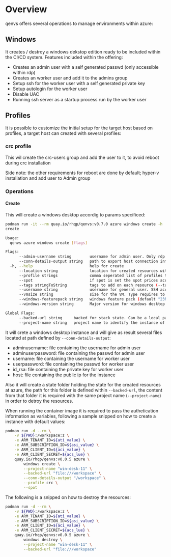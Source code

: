 # Overview

qenvs offers several operations to manage environments within azure:

## Windows

It creates / destroy a windows dekstop edition ready to be included within the CI/CD system. Features included within the offering:

* Creates an admin user with a self generated passwd (only accessible within rdp)
* Creates an worker user and add it to the admins group
* Setup ssh for the worker user with a self generated private key
* Setup autologin for the worker user  
* Disable UAC  
* Running ssh server as a startup process run by the worker user

## Profiles

It is possible to customize the initial setup for the target host based on profiles, a target host can created with several profiles:

### crc profile

This wil create the crc-users group and add the user to it, to avoid reboot during crc installation 

Side note: the other requirements for reboot are done by default; hyper-v installation and add user to Admin group

### Operations

#### Create

This will create a windows desktop accordig to params specificed:

```bash
podman run -it --rm quay.io/rhqp/qenvs:v0.7.0 azure windows create -h
create

Usage:
  qenvs azure windows create [flags]

Flags:
      --admin-username string        username for admin user. Only rdp accessible within generated password (default "rhqpadmin")
      --conn-details-output string   path to export host connection information (host, username and privateKey)
  -h, --help                         help for create
      --location string              location for created resources within Windows desktop (default "West US")
      --profile strings              comma seperated list of profiles to apply on the target machine. Profiles available: crc
      --spot                         if spot is set the spot prices across all regions will be cheked and machine will be started on best spot option (price / eviction)
      --tags stringToString          tags to add on each resource (--tags name1=value1,name2=value2) (default [])
      --username string              username for general user. SSH accessible + rdp with generated password (default "rhqp")
      --vmsize string                size for the VM. Type requires to allow nested virtualization (default "Standard_D8s_v4")
      --windows-featurepack string   windows feature pack (default "23h2-pro")
      --windows-version string       Major version for windows desktop 10 or 11 (default "11")

Global Flags:
      --backed-url string     backed for stack state. Can be a local path with format file:///path/subpath or s3 s3://existing-bucket
      --project-name string   project name to identify the instance of the stack
```

It will crete a windows desktop instance and will give as result several files located at path defined by `--conn-details-output`:

* adminusername: file containing the username for admin user
* adminuserpassword: file containing the passwd for admin user
* username: file containing the username for worker user
* userpassword: file containing the passwd for worker user
* id_rsa: file containing the private key for worker user
* host: file containing the public ip for the instance  

Also it will create a state folder holding the state for the created resources at azure, the path for this folder is defined within `--backed-url`, the content from that folder it is required with the same project name (`--project-name`) in order to detroy the resources.

When running the container image it is required to pass the authetication information as variables, following a sample snipped on how to create
a instance with default values:

```bash
podman run -d --rm \
    -v ${PWD}:/workspace:z \
    -e ARM_TENANT_ID=${ati_value} \
    -e ARM_SUBSCRIPTION_ID=${asi_value} \
    -e ARM_CLIENT_ID=${aci_value} \
    -e ARM_CLIENT_SECRET=${acs_lue} \
    quay.io/rhqp/qenvs:v0.0.5 azure \
        windows create \
        --project-name "win-desk-11" \
        --backed-url "file:///workspace" \
        --conn-details-output "/workspace" \
        --profile crc \
        --spot
```

The following is a snipped on how to destroy the resources:

```bash
podman run -d --rm \
    -v ${PWD}:/workspace:z \
    -e ARM_TENANT_ID=${ati_value} \
    -e ARM_SUBSCRIPTION_ID=${asi_value} \
    -e ARM_CLIENT_ID=${aci_value} \
    -e ARM_CLIENT_SECRET=${acs_lue} \
    quay.io/rhqp/qenvs:v0.0.5 azure \
        windows destroy \
        --project-name "win-desk-11" \
        --backed-url "file:///workspace"
```
